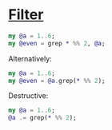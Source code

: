 [1]: https://rosettacode.org/wiki/Filter

# [Filter][1]

```raku
my @a = 1..6;
my @even = grep * %% 2, @a;
```


Alternatively:

```raku
my @a = 1..6;
my @even = @a.grep(* %% 2);
```


Destructive:

```raku
my @a = 1..6;
@a .= grep(* %% 2);
```